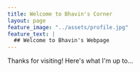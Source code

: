 ```yaml
---
title: Welcome to Bhavin's Corner
layout: page
feature_image: "../assets/profile.jpg"
feature_text: |
  ## Welcome to Bhavin's Webpage
---
```


Thanks for visiting! Here's what I'm up to...



